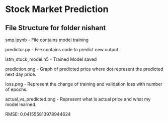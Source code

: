 # Stock Market Prediction

## File Structure for folder nishant

smp.ipynb - File contains model training

predictor.py - File contains code to predict new output

lstm_stock_model.h5 - Trained Model saved

prediction.png - Graph of predicted price where dot represent the predicted next day price.

loss.png - Represent the change of training and validation loss with number of epochs.

actual_vs_predicted.png - Represent what is actual price and what my model learned.

RMSE: 0.041555813978944624
